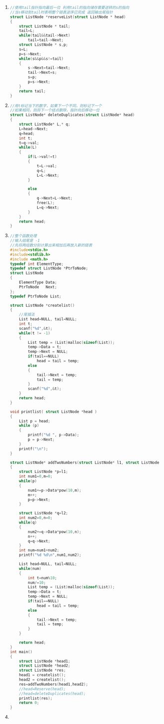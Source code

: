 1. ```c
   //使用tail指针指向最后一位 利用tail的指向储存需要逆转的s的指向
   //当s移动到tail时表明整个链表逆序已完成 返回输出尾指针
   struct ListNode *reserveList(struct ListNode * head)
   {
       struct ListNode * tail;
       tail=L;
       while(tail&&tail->Next)
           tail=tail->Next;
       struct ListNode * s,p;
       s=L;
       p=s->Next;
       while(s&&p&&s!=tail)
       {
           s->Next=tail->Next;
           tail->Next=s;
           s=p;
           p=s->Next;
       }
       return tail;
   }
   ```

2. ```c
   //用t标记当下的数字，如果下一个不同，则标记下一个
   //如果相同，则将下一个结点删除，指针向后移动一位
   struct ListNode* deleteDuplicates(struct ListNode* head)
   {
       struct ListNode* L,* q;
       L=head->Next;
       q=head;
       int t;
       t=q->val;
       while(L)
       {
           if(L->val!=t)
           {
               t=L->val;
               q=L;
               L=L->Next;
           }
   
           else
           {
               q->Next=L->Next;
               free(L);
               L=q->Next;
           }
       }
       return head;
   }
   ```

3. ```c
   //整个函数处理
   //输入结尾是 -1
   //先将两组数分别计算出来相加后再放入新的链表
   #include<stdio.h>
   #include<stdlib.h>
   #include <math.h>
   typedef int ElementType;
   typedef struct ListNode *PtrToNode;
   struct ListNode
   {
       ElementType Data;
       PtrToNode   Next;
   };
   typedef PtrToNode List;
   
   struct ListNode *createlist()
   {
       //尾插法
       List head=NULL, tail=NULL;
       int t;
       scanf("%d",&t);
       while(t != -1)
       {
           List temp = (List)malloc(sizeof(List));
           temp->Data = t;
           temp->Next = NULL;
           if(tail==NULL)
               head = tail = temp;
           else
           {
               tail->Next = temp;
               tail = temp;
           }
           scanf("%d",&t);
       }
       return head;
   }
   
   void printlist( struct ListNode *head )
   {
       List p = head;
       while (p)
       {
           printf("%d ", p->Data);
           p = p->Next;
       }
       printf("\n");
   }
   
   struct ListNode* addTwoNumbers(struct ListNode* l1, struct ListNode* l2)
   {
       struct ListNode *p=l1;
       int num1=0,m=0;
       while(p)
       {
           num1+=p->Data*pow(10,m);
           m++;
           p=p->Next;
       }
   
       struct ListNode *q=l2;
       int num2=0,n=0;
       while(q)
       {
           num2+=q->Data*pow(10,n);
           n++;
           q=q->Next;
       }
       int num=num1+num2;
       printf("%d %d\n",num1,num2);
   
       List head=NULL, tail=NULL;
       while(num)
       {
           int t=num%10;
           num/=10;
           List temp = (List)malloc(sizeof(List));
           temp->Data = t;
           temp->Next = NULL;
           if(tail==NULL)
               head = tail = temp;
           else
           {
               tail->Next = temp;
               tail = temp;
           }
       }
   
       return head;
   }
   int main()
   {
       struct ListNode *head1;
       struct ListNode *head2;
       struct ListNode *res;
       head1 = createlist();
       head2 = createlist();
       res=addTwoNumbers(head1,head2);
       //head=Reserve(head);
       //head=deleteDuplicates(head);
       printlist(res);
       return 0;
   }
   ```

4. 